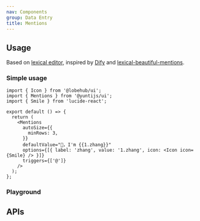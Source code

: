 ```yaml
---
nav: Components
group: Data Entry
title: Mentions
---
```


## Usage

Based on [lexical editor](https://lexical.dev/), inspired by [Dify](https://github.com/langgenius/dify) and [lexical-beautiful-mentions](https://github.com/sodenn/lexical-beautiful-mentions).

### Simple usage

```tsx | pure
import { Icon } from '@lobehub/ui';
import { Mentions } from '@yuntijs/ui';
import { Smile } from 'lucide-react';

export default () => {
  return (
    <Mentions
      autoSize={{
        minRows: 3,
      }}
      defaultValue="👋，I'm {{1.zhang}}"
      options={[{ label: 'zhang', value: '1.zhang', icon: <Icon icon={Smile} /> }]}
      triggers={['@']}
    />
  );
};
```

<code src="./demos/index.tsx" center></code>

### Playground

<code src="./demos/Playground.tsx" center></code>

## APIs

<API></API>
